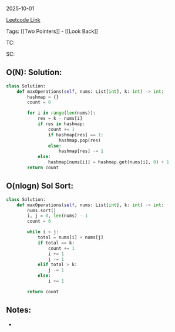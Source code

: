 2025-10-01

[Leetcode Link](https://leetcode.com/problems/max-number-of-k-sum-pairs/description/?envType=study-plan-v2&envId=leetcode-75)

Tags: [[Two Pointers]] - [[Look Back]]

TC: 

SC: 

## O(N): Solution:
```python
class Solution:
    def maxOperations(self, nums: List[int], k: int) -> int:
        hashmap = {}
        count = 0

        for i in range(len(nums)):
            res = k - nums[i]
            if res in hashmap:
                count += 1
                if hashmap[res] == 1:
                    hashmap.pop(res)
                else:
                    hashmap[res] -= 1
            else:
                hashmap[nums[i]] = hashmap.get(nums[i], 0) + 1
        return count
```

## O(nlogn) Sol Sort:

```python
class Solution:
    def maxOperations(self, nums: List[int], k: int) -> int:
        nums.sort()
        i, j = 0, len(nums) - 1
        count = 0

        while i < j:
            total = nums[i] + nums[j]
            if total == k:
                count += 1
                i += 1
                j -= 1
            elif total > k:
                j -= 1
            else:
                i += 1

        return count
```



## Notes:
- 
